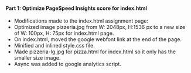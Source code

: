 #### Part 1: Optimize PageSpeed Insights score for index.html

* Modifications made to the index.html assignment page:
* Optimized image pizzeria.jpg from W: 2048px, H:1536 px to a new size of W: 100px, H: 75px for index.html page.
* On index.html, moved the google webfont link at the end of the page.
* Minified and inlined style.css file.
* Made pizzeria-lg.jpg for pizza.html for index.html so it only has the smaller size image.
* Async was added to google analytics script.

